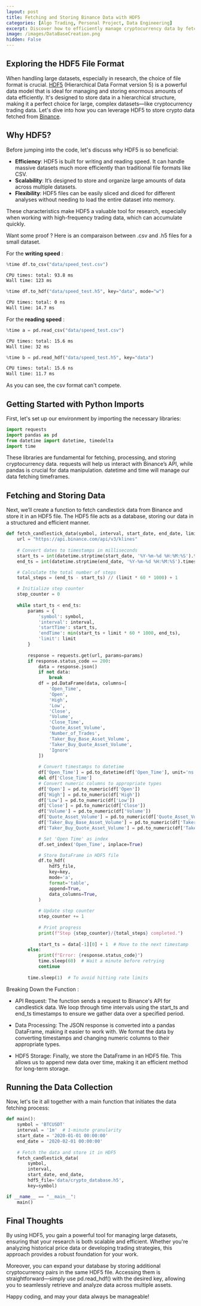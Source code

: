```yaml
---
layout: post
title: Fetching and Storing Binance Data with HDF5 
categories: [Algo Trading, Personal Project, Data Engineering] 
excerpt: Discover how to efficiently manage cryptocurrency data by fetching and storing Binance candlestick data using HDF5. 
image: /images/DataBaseCreation.png
hidden: False
---
```


## Exploring the HDF5 File Format 

When handling large datasets, especially in research, the choice of file format is crucial. [HDF5](https://fr.wikipedia.org/wiki/Hierarchical_Data_Format) (Hierarchical Data Format version 5) is a powerful data model that is ideal for managing and storing enormous amounts of data efficiently. It's designed to store data in a hierarchical structure, making it a perfect choice for large, complex datasets—like cryptocurrency trading data. Let's dive into how you can leverage HDF5 to store crypto data fetched from [Binance](https://www.binance.com/en).

## Why HDF5?

Before jumping into the code, let's discuss why HDF5 is so beneficial:

- **Efficiency**: HDF5 is built for writing and reading speed. It can handle massive datasets much more efficiently than traditional file formats like CSV.
- **Scalability**: It’s designed to store and organize large amounts of data across multiple datasets.
- **Flexibility**: HDF5 files can be easily sliced and diced for different analyses without needing to load the entire dataset into memory.

These characteristics make HDF5 a valuable tool for research, especially when working with high-frequency trading data, which can accumulate quickly.   

Want some proof ? Here is an comparaison between .csv and .h5 files for a small dataset.  

For the **writing speed** :

```python
%time df.to_csv("data/speed_test.csv")
```
```bash
CPU times: total: 93.8 ms
Wall time: 123 ms
```
```python
%time df.to_hdf("data/speed_test.h5", key="data", mode="w")
```
```bash
CPU times: total: 0 ns
Wall time: 14.7 ms
```

For the **reading speed** : 

```python
%time a = pd.read_csv("data/speed_test.csv")
```
```bash
CPU times: total: 15.6 ms
Wall time: 32 ms
```
```python
%time b = pd.read_hdf("data/speed_test.h5", key="data")
```
```bash
CPU times: total: 15.6 ns
Wall time: 11.7 ms
```

As you can see, the csv format can't compete.

## Getting Started with Python Imports

First, let's set up our environment by importing the necessary libraries:

```python
import requests
import pandas as pd
from datetime import datetime, timedelta
import time
```
These libraries are fundamental for fetching, processing, and storing cryptocurrency data. requests will help us interact with Binance’s API, while pandas is crucial for data manipulation. datetime and time will manage our data fetching timeframes.

## Fetching and Storing Data

Next, we’ll create a function to fetch candlestick data from Binance and store it in an HDF5 file. The HDF5 file acts as a database, storing our data in a structured and efficient manner.

```python
def fetch_candlestick_data(symbol, interval, start_date, end_date, limit=10000, hdf5_file='data/crypto_database.h5', key='candlestick_data'):
    url = "https://api.binance.com/api/v3/klines"
    
    # Convert dates to timestamps in milliseconds
    start_ts = int(datetime.strptime(start_date, '%Y-%m-%d %H:%M:%S').timestamp() * 1000)
    end_ts = int(datetime.strptime(end_date, '%Y-%m-%d %H:%M:%S').timestamp() * 1000)

    # Calculate the total number of steps
    total_steps = (end_ts - start_ts) // (limit * 60 * 1000) + 1

    # Initialize step counter
    step_counter = 0
    
    while start_ts < end_ts:
        params = {
            'symbol': symbol,
            'interval': interval,
            'startTime': start_ts,
            'endTime': min(start_ts + limit * 60 * 1000, end_ts),
            'limit': limit
        }
        
        response = requests.get(url, params=params)
        if response.status_code == 200:
            data = response.json()
            if not data:
                break
            df = pd.DataFrame(data, columns=[
                'Open_Time', 
                'Open', 
                'High', 
                'Low', 
                'Close', 
                'Volume', 
                'Close_Time', 
                'Quote_Asset_Volume', 
                'Number_of_Trades', 
                'Taker_Buy_Base_Asset_Volume', 
                'Taker_Buy_Quote_Asset_Volume', 
                'Ignore'
            ])
            
            # Convert timestamps to datetime
            df['Open_Time'] = pd.to_datetime(df['Open_Time'], unit='ns')
            del df['Close_Time']
            # Convert numeric columns to appropriate types
            df['Open'] = pd.to_numeric(df['Open'])
            df['High'] = pd.to_numeric(df['High'])
            df['Low'] = pd.to_numeric(df['Low'])
            df['Close'] = pd.to_numeric(df['Close'])
            df['Volume'] = pd.to_numeric(df['Volume'])
            df['Quote_Asset_Volume'] = pd.to_numeric(df['Quote_Asset_Volume'])
            df['Taker_Buy_Base_Asset_Volume'] = pd.to_numeric(df['Taker_Buy_Base_Asset_Volume'])
            df['Taker_Buy_Quote_Asset_Volume'] = pd.to_numeric(df['Taker_Buy_Quote_Asset_Volume'])

            # Set 'Open Time' as index
            df.set_index('Open_Time', inplace=True)

            # Store DataFrame in HDF5 file
            df.to_hdf(
                hdf5_file, 
                key=key, 
                mode='a', 
                format='table', 
                append=True, 
                data_columns=True,
            )
            
            # Update step counter
            step_counter += 1
            
            # Print progress
            print(f"Step {step_counter}/{total_steps} completed.")
            
            start_ts = data[-1][0] + 1  # Move to the next timestamp
        else:
            print(f"Error: {response.status_code}")
            time.sleep(60)  # Wait a minute before retrying
            continue
        
        time.sleep(1)  # To avoid hitting rate limits
```

Breaking Down the Function : 

- API Request: The function sends a request to Binance's API for candlestick data. We loop through time intervals using the start_ts and end_ts timestamps to ensure we gather data over a specified period.

- Data Processing: The JSON response is converted into a pandas DataFrame, making it easier to work with. We format the data by converting timestamps and changing numeric columns to their appropriate types.

- HDF5 Storage: Finally, we store the DataFrame in an HDF5 file. This allows us to append new data over time, making it an efficient method for long-term storage.

## Running the Data Collection

Now, let's tie it all together with a main function that initiates the data fetching process:
```python
def main():
    symbol = 'BTCUSDT'
    interval = '1m'  # 1-minute granularity
    start_date = '2020-01-01 00:00:00'
    end_date = '2020-02-01 00:00:00'
    
    # Fetch the data and store it in HDF5
    fetch_candlestick_data(
        symbol, 
        interval, 
        start_date, end_date, 
        hdf5_file='data/crypto_database.h5',
        key=symbol)

if __name__ == "__main__":
    main()
```

## Final Thoughts

By using HDF5, you gain a powerful tool for managing large datasets, ensuring that your research is both scalable and efficient. Whether you're analyzing historical price data or developing trading strategies, this approach provides a robust foundation for your work.

Moreover, you can expand your database by storing additional cryptocurrency pairs in the same HDF5 file. Accessing them is straightforward—simply use pd.read_hdf() with the desired key, allowing you to seamlessly retrieve and analyze data across multiple assets.

Happy coding, and may your data always be manageable!
